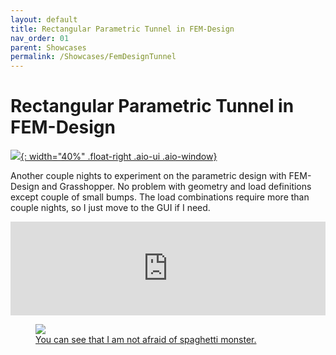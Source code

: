 ```yaml
---
layout: default
title: Rectangular Parametric Tunnel in FEM-Design
nav_order: 01
parent: Showcases
permalink: /Showcases/FemDesignTunnel
---
```


# Rectangular Parametric Tunnel in FEM-Design

[![](../images/Showcases/RPTIFM-0.png){: width="40%" .float-right .aio-ui .aio-window}](../images/Showcases/RPTIFM-0.png)

Another couple nights to experiment on the parametric design with FEM-Design and Grasshopper. No problem with geometry and load definitions except couple of small bumps. The load combinations require more than couple nights, so I just move to the GUI if I need. 


<iframe width="100%" src="https://www.youtube.com/embed/wOr1Uhm0_2M" title="YouTube video player" frameborder="0" allow="accelerometer; autoplay; clipboard-write; encrypted-media; gyroscope; picture-in-picture; web-share" allowfullscreen></iframe>

<a href="../images/Showcases/RPTIFM-1.png">
    <figure>
        <img src="../images/Showcases/RPTIFM-1.png">
        <figcaption>You can see that I am not afraid of spaghetti monster.</figcaption>
    </figure>
</a>
